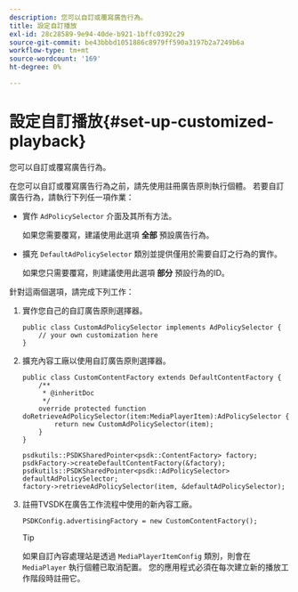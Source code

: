 ```yaml
---
description: 您可以自訂或覆寫廣告行為。
title: 設定自訂播放
exl-id: 28c28589-9e94-40de-b921-1bffc0392c29
source-git-commit: be43bbbd1051886c8979ff590a3197b2a7249b6a
workflow-type: tm+mt
source-wordcount: '169'
ht-degree: 0%

---
```


# 設定自訂播放{#set-up-customized-playback}

您可以自訂或覆寫廣告行為。

在您可以自訂或覆寫廣告行為之前，請先使用註冊廣告原則執行個體。
若要自訂廣告行為，請執行下列任一項作業：

* 實作 `AdPolicySelector` 介面及其所有方法。

   如果您需要覆寫，建議使用此選項 **全部** 預設廣告行為。

* 擴充 `DefaultAdPolicySelector` 類別並提供僅用於需要自訂之行為的實作。

   如果您只需要覆寫，則建議使用此選項 **部分** 預設行為的ID。

針對這兩個選項，請完成下列工作：

1. 實作您自己的自訂廣告原則選擇器。

   ```
   public class CustomAdPolicySelector implements AdPolicySelector { 
       // your own customization here 
   }
   ```

1. 擴充內容工廠以使用自訂廣告原則選擇器。

   ```
   public class CustomContentFactory extends DefaultContentFactory { 
       /** 
        * @inheritDoc 
        */ 
       override protected function doRetrieveAdPolicySelector(item:MediaPlayerItem):AdPolicySelector { 
           return new CustomAdPolicySelector(item); 
       } 
   }
   ```

   ```
   psdkutils::PSDKSharedPointer<psdk::ContentFactory> factory; 
   psdkFactory->createDefaultContentFactory(&factory); 
   psdkutils::PSDKSharedPointer<psdk::AdPolicySelector> defaultAdPolicySelector; 
   factory->retrieveAdPolicySelector(item, &defaultAdPolicySelector);
   ```

1. 註冊TVSDK在廣告工作流程中使用的新內容工廠。

   ```
   PSDKConfig.advertisingFactory = new CustomContentFactory();
   ```

   >[!TIP]
   >
   >如果自訂內容處理站是透過 `MediaPlayerItemConfig` 類別，則會在 `MediaPlayer` 執行個體已取消配置。 您的應用程式必須在每次建立新的播放工作階段時註冊它。

